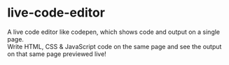 # live-code-editor
A live code editor like codepen, which shows code and output on a single page.  
Write HTML, CSS & JavaScript code on the same page and see the output on that same page previewed live!
